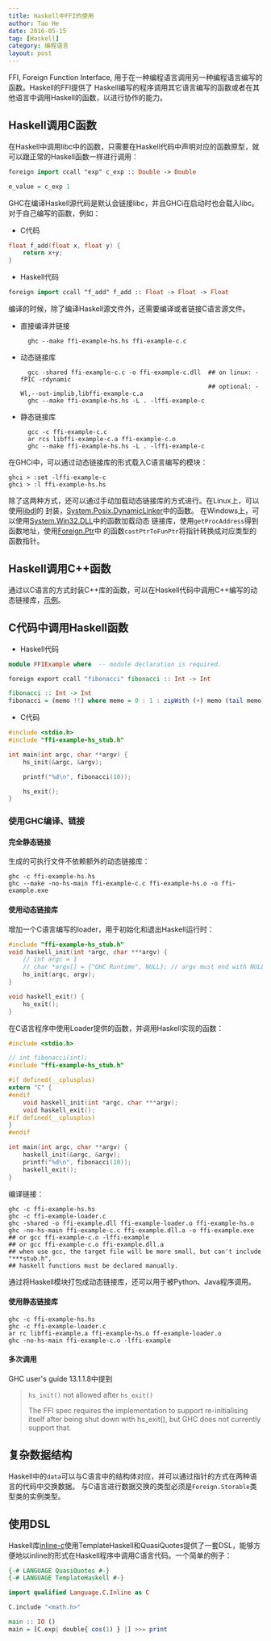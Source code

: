 ```yaml
---
title: Haskell中FFI的使用
author: Tao He
date: 2016-05-15
tag: [Haskell]
category: 编程语言
layout: post
---
```


FFI, Foreign Function Interface, 用于在一种编程语言调用另一种编程语言编写的函数。Haskell的FFI提供了
Haskell编写的程序调用其它语言编写的函数或者在其他语言中调用Haskell的函数，以进行协作的能力。

<!--more-->

Haskell调用C函数
---------------

在Haskell中调用libc中的函数，只需要在Haskell代码中声明对应的函数原型，就可以跟正常的Haskell函数一样进行调用：

~~~haskell
foreign import ccall "exp" c_exp :: Double -> Double

e_value = c_exp 1
~~~

GHC在编译Haskell源代码是默认会链接libc，并且GHCi在启动时也会载入libc。对于自己编写的函数，例如：

+ C代码

~~~c
float f_add(float x, float y) {
    return x+y;
}
~~~

+ Haskell代码

~~~haskell
foreign import ccall "f_add" f_add :: Float -> Float -> Float
~~~

编译的时候，除了编译Haskell源文件外，还需要编译或者链接C语言源文件。

+ 直接编译并链接

        ghc --make ffi-example-hs.hs ffi-example-c.c

+ 动态链接库

        gcc -shared ffi-example-c.c -o ffi-example-c.dll  ## on linux: -fPIC -rdynamic
                                                          ## optional: -Wl,--out-implib,libffi-example-c.a
        ghc --make ffi-example-hs.hs -L . -lffi-example-c

+ 静态链接库

        gcc -c ffi-example-c.c
        ar rcs libffi-example-c.a ffi-example-c.o
        ghc --make ffi-example-hs.hs -L . -lffi-example-c

在GHCi中，可以通过动态链接库的形式载入C语言编写的模块：

    ghci > :set -lffi-example-c
    ghci > :l ffi-example-hs.hs

除了这两种方式，还可以通过手动加载动态链接库的方式进行。在Linux上，可以使用[libdl](http://linux.die.net/man/3/dlopen)的
封装，[System.Posix.DynamicLinker](https://hackage.haskell.org/package/unix/docs/System-Posix-DynamicLinker.html)中的函数。
在Windows上，可以使用[System.Win32.DLL](http://hackage.haskell.org/package/Win32/docs/System-Win32-DLL.html)中的函数加载动态
链接库，使用`getProcAddress`得到函数地址，使用[Foreign.Ptr](http://hackage.haskell.org/package/base/docs/Foreign-Ptr.html)中
的函数`castPtrToFunPtr`将指针转换成对应类型的函数指针。

Haskell调用C++函数
------------------

通过以C语言的方式封装C++库的函数，可以在Haskell代码中调用C++编写的动态链接库，[示例](https://gist.github.com/sighingnow/ee989ef541f4d6ec323d79da2ba8a181)。

C代码中调用Haskell函数
---------------------

+ Haskell代码

~~~haskell
module FFIExample where  -- module declaration is required.

foreign export ccall "fibonacci" fibonacci :: Int -> Int

fibonacci :: Int -> Int
fibonacci = (memo !!) where memo = 0 : 1 : zipWith (+) memo (tail memo)
~~~

+ C代码

~~~c
#include <stdio.h>
#include "ffi-example-hs_stub.h"

int main(int argc, char **argv) {
    hs_init(&argc, &argv);

    printf("%d\n", fibonacci(10));

    hs_exit();
}
~~~

### 使用GHC编译、链接

#### 完全静态链接

生成的可执行文件不依赖额外的动态链接库：

    ghc -c ffi-example-hs.hs
    ghc --make -no-hs-main ffi-example-c.c ffi-example-hs.o -o ffi-example.exe

#### 使用动态链接库

增加一个C语言编写的loader，用于初始化和退出Haskell运行时：

~~~c
#include "ffi-example-hs_stub.h"
void haskell_init(int *argc, char ***argv) {
    // int argc = 1
    // char *argv[] = {"GHC Runtime", NULL}; // argv must end with NULL.
    hs_init(argc, argv);
}

void haskell_exit() {
    hs_exit();
}
~~~

在C语言程序中使用Loader提供的函数，并调用Haskell实现的函数：

~~~c
#include <stdio.h>

// int fibonacci(int);
#include "ffi-example-hs_stub.h"

#if defined(__cplusplus)
extern "C" {
#endif
    void haskell_init(int *argc, char ***argv);
    void haskell_exit();
#if defined(__cplusplus)
}
#endif

int main(int argc, char **argv) {
    haskell_init(&argc, &argv);
    printf("%d\n", fibonacci(10));
    haskell_exit();
}
~~~

编译链接：

~~~shell
ghc -c ffi-example-hs.hs
ghc -c ffi-example-loader.c
ghc -shared -o ffi-example.dll ffi-example-loader.o ffi-example-hs.o
ghc -no-hs-main ffi-example-c.c ffi-example.dll.a -o ffi-example.exe
## or gcc ffi-example-c.o -lffi-example
## or gcc ffi-example-c.o ffi-example.dll.a
## when use gcc, the target file will be more small, but can't include "***stub.h",
## haskell functions must be declared manually.
~~~

通过将Haskell模块打包成动态链接库，还可以用于被Python、Java程序调用。

#### 使用静态链接库

~~~shell
ghc -c ffi-example-hs.hs
ghc -c ffi-example-loader.c
ar rc libffi-example.a ffi-example-hs.o ff-example-loader.o
ghc -no-hs-main ffi-example-c.o -lffi-example
~~~

#### 多次调用

GHC user's guide 13.1.1.8中提到

> `hs_init()` not allowed after `hs_exit()`
>
> The FFI spec requires the implementation to support re-initialising itself after being shut down with hs_exit(),
> but GHC does not currently support that.

复杂数据结构
-----------

Haskell中的`data`可以与C语言中的结构体对应，并可以通过指针的方式在两种语言的代码中交换数据。
与C语言进行数据交换的类型必须是`Foreign.Storable`类型类的实例类型。

使用DSL
------

Haskell库[inline-c](https://hackage.haskell.org/package/inline-c)使用TemplateHaskell和QuasiQuotes提供了一套DSL，能够方便地以inline的形式在Haskell程序中调用C语言代码。一个简单的例子：

~~~haskell
{-# LANGUAGE QuasiQuotes #-}
{-# LANGUAGE TemplateHaskell #-}

import qualified Language.C.Inline as C

C.include "<math.h>"

main :: IO ()
main = [C.exp| double{ cos(1) } |] >>= print
~~~

